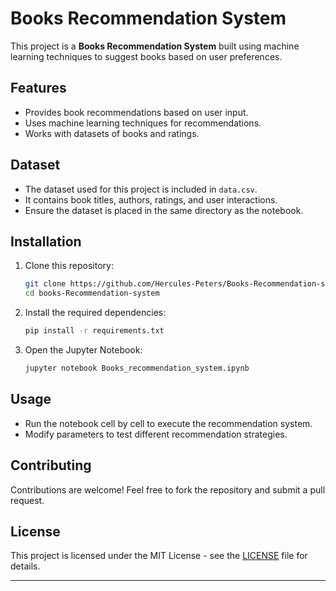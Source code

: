 # Books Recommendation System

This project is a **Books Recommendation System** built using machine learning techniques to suggest books based on user preferences.

## Features
- Provides book recommendations based on user input.
- Uses machine learning techniques for recommendations.
- Works with datasets of books and ratings.

## Dataset
- The dataset used for this project is included in `data.csv`.
- It contains book titles, authors, ratings, and user interactions.
- Ensure the dataset is placed in the same directory as the notebook.

## Installation
1. Clone this repository:
   ```sh
   git clone https://github.com/Hercules-Peters/Books-Recommendation-system.git
   cd books-Recommendation-system
   ```
2. Install the required dependencies:
   ```sh
   pip install -r requirements.txt
   ```
3. Open the Jupyter Notebook:
   ```sh
   jupyter notebook Books_recommendation_system.ipynb
   ```

## Usage
- Run the notebook cell by cell to execute the recommendation system.
- Modify parameters to test different recommendation strategies.

## Contributing
Contributions are welcome! Feel free to fork the repository and submit a pull request.

## License
This project is licensed under the MIT License - see the [LICENSE](LICENSE) file for details.

---

